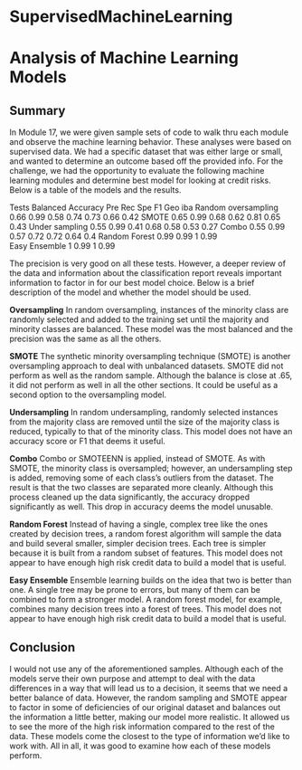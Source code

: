 # SupervisedMachineLearning

# Analysis of Machine Learning Models

## Summary
In Module 17, we were given sample sets of code to walk thru each module and observe the machine learning behavior. These analyses were based on supervised data. We had a specific dataset that was either large or small, and wanted to determine an outcome based off the provided info. 
For the challenge, we had the opportunity to evaluate the following machine learning modules and determine best model for looking at credit risks. Below is a table of the models and the results. 

Tests	Balanced Accuracy	Pre	Rec	Spe	F1	Geo	iba
Random oversampling	0.66	0.99	0.58	0.74	0.73	0.66	0.42
SMOTE	0.65	0.99	0.68	0.62	0.81	0.65	0.43
Under sampling	0.55	0.99	0.41	0.68	0.58	0.53	0.27
Combo	0.55	0.99	0.57	0.72	0.72	0.64	0.4
Random Forest	0.99	0.99	1	 	0.99	 	 
Easy Ensemble	1	0.99	1	 	0.99	 	 

The precision is very good on all these tests. However, a deeper review of the data and information about the classification report reveals important information to factor in for our best model choice. Below is a brief description of the model and whether the model should be used. 

**Oversampling**
In random oversampling, instances of the minority class are randomly selected and added to the training set until the majority and minority classes are balanced.  These model was the most balanced and the precision was the same as all the others. 

**SMOTE**
The synthetic minority oversampling technique (SMOTE) is another oversampling approach to deal with unbalanced datasets. SMOTE did not perform as well as the random sample. Although the balance is close at .65, it did not perform as well in all the other sections. It could be useful as a second option to the oversampling model. 

**Undersampling**
In random undersampling, randomly selected instances from the majority class are removed until the size of the majority class is reduced, typically to that of the minority class. This model does not have an accuracy score or F1 that deems it useful. 

**Combo**
Combo or SMOTEENN is applied, instead of SMOTE. As with SMOTE, the minority class is oversampled; however, an undersampling step is added, removing some of each class’s outliers from the dataset. The result is that the two classes are separated more cleanly. Although this process cleaned up the data significantly, the accuracy dropped significantly as well. This drop in accuracy deems the model unusable. 

**Random Forest**
Instead of having a single, complex tree like the ones created by decision trees, a random forest algorithm will sample the data and build several smaller, simpler decision trees. Each tree is simpler because it is built from a random subset of features. This model does not appear to have enough high risk credit data to build a model that is useful. 

**Easy Ensemble**
Ensemble learning builds on the idea that two is better than one. A single tree may be prone to errors, but many of them can be combined to form a stronger model. A random forest model, for example, combines many decision trees into a forest of trees. This model does not appear to have enough high risk credit data to build a model that is useful.

## Conclusion
I would not use any of the aforementioned samples. Although each of the models serve their own purpose and attempt to deal with the data differences in a way that will lead us to a decision, it seems that we need a better balance of data. 
However, the random sampling and SMOTE appear to factor in some of deficiencies of our original dataset and balances out the information a little better, making our model more realistic. It allowed us to see the more of the high risk information compared to the rest of the data. These models come the closest to the type of information we’d like to work with. All in all, it was good to examine how each of these models perform. 
